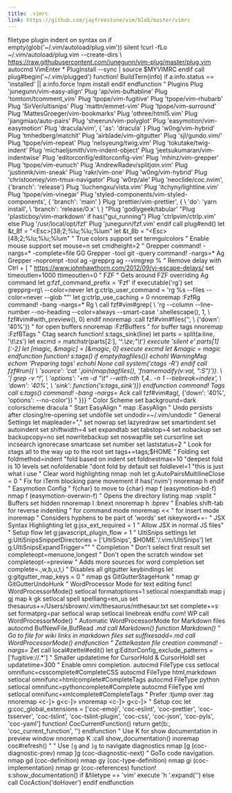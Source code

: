 ```yaml
---
title: .vimrc
link: https://github.com/jayfreestone/vim/blob/master/vimrc
---
```

filetype plugin indent on syntax on if empty(glob('~/.vim/autoload/plug.vim')) silent !curl -fLo ~/.vim/autoload/plug.vim --create-dirs \ https://raw.githubusercontent.com/junegunn/vim-plug/master/plug.vim autocmd VimEnter * PlugInstall --sync | source $MYVIMRC endif call plug#begin('~/.vim/plugged') function! BuildTern(info) if a:info.status == 'installed' || a:info.force !npm install endif endfunction " Plugins Plug 'junegunn/vim-easy-align' Plug 'ap/vim-buftabline' Plug 'tomtom/tcomment_vim' Plug 'tpope/vim-fugitive' Plug 'tpope/vim-rhubarb' Plug 'SirVer/ultisnips' Plug 'mattn/emmet-vim' Plug 'tpope/vim-surround' Plug 'MattesGroeger/vim-bookmarks' Plug 'othree/html5.vim' Plug 'jiangmiao/auto-pairs' Plug 'sheerun/vim-polyglot' Plug 'easymotion/vim-easymotion' Plug 'dracula/vim', { 'as': 'dracula' } Plug 'w0ng/vim-hybrid' Plug 'tmhedberg/matchit' Plug 'airblade/vim-gitgutter' Plug 'sjl/gundo.vim/' Plug 'tpope/vim-repeat' Plug 'nelsyeung/twig.vim' Plug 'tokutake/twig-indent' Plug 'michaeljsmith/vim-indent-object' Plug 'jeetsukumaran/vim-indentwise' Plug 'editorconfig/editorconfig-vim' Plug 'mhinz/vim-grepper' Plug 'tpope/vim-eunuch' Plug 'AndrewRadev/splitjoin.vim' Plug 'justinmk/vim-sneak' Plug 'rakr/vim-one' Plug 'w0ng/vim-hybrid' Plug 'christoomey/vim-tmux-navigator' Plug 'w0rp/ale' Plug 'neoclide/coc.nvim', {'branch': 'release'} Plug 'liuchengxu/vista.vim' Plug 'itchyny/lightline.vim' Plug 'tpope/vim-vinegar' Plug 'styled-components/vim-styled-components', { 'branch': 'main' } Plug 'prettier/vim-prettier', { \ 'do': 'yarn install', \ 'branch': 'release/0.x' \ } "Plug 'godlygeek/tabular' "Plug 'plasticboy/vim-markdown' if has("gui_running") Plug 'ctrlpvim/ctrlp.vim' else Plug '/usr/local/opt/fzf' Plug 'junegunn/fzf.vim' endif call plug#end() let &t_8f = "\<Esc>[38;2;%lu;%lu;%lum" let &t_8b = "\<Esc>[48;2;%lu;%lu;%lum" " True colors support set termguicolors " Enable mouse support set mouse=n set cmdheight=2 " Grepper command! -nargs=* -complete=file GG Grepper -tool git -query <args> command! -nargs=* Ag Grepper -noprompt -tool ag -grepprg ag --vimgrep <args> % " Remove delay with Ctrl + [ " https://www.johnhawthorn.com/2012/09/vi-escape-delays/ set timeoutlen=1000 ttimeoutlen=0 " FZF " Gets around FZF overriding Ag command let g:fzf_command_prefix = 'Fzf' if executable('rg') set grepprg=rg\ --color=never let g:ctrlp_user_command = 'rg %s --files --color=never --glob ""' let g:ctrlp_use_caching = 0 nnoremap <C-f> :FzfRg<Cr> command! -bang -nargs=* Rg \ call fzf#vim#grep( \   'rg --column --line-number --no-heading --color=always --smart-case '.shellescape(<q-args>), 1, \   fzf#vim#with_preview(), <bang>0) endif nnoremap <silent> <C-p> :call fzf#vim#files('', \ {'down': '40%'})<cr> " <Ctrl-b> for open buffers nnoremap <silent> <C-b> :FzfBuffers<cr> " <Ctrl-t> for buffer tags nnoremap <silent> <C-t> :FzfBTags<cr> " Ctag search function! s:tags_sink(line) let parts = split(a:line, '\t\zs') let excmd = matchstr(parts[2:], '^.*\ze;"\t') execute 'silent e' parts[1][:-2] let [magic, &magic] = [&magic, 0] execute excmd let &magic = magic endfunction function! s:tags() if empty(tagfiles()) echohl WarningMsg echom 'Preparing tags' echohl None call system('ctags -R') endif call fzf#run({ \ 'source':  'cat '.join(map(tagfiles(), 'fnamemodify(v:val, ":S")')). \            '| grep -v ^!', \ 'options': '+m -d "\t" --with-nth 1,4.. -n 1 --tiebreak=index', \ 'down':    '40%', \ 'sink':    function('s:tags_sink')}) endfunction command! Tags call s:tags() command! -bang -nargs=* Ack call fzf#vim#ag(<q-args>, {'down': '40%', 'options': --no-color'}) " }}} " Color Scheme set background=dark colorscheme dracula " Start EasyAlign " map <C-a> :EasyAlign<CR> " Undo persists after closing/re-opening set undofile set undodir=~/.vim/undodir " General Settings let mapleader="," set nowrap set lazyredraw set smartindent set autoindent set shiftwidth=4 set expandtab set tabstop=4 set nobackup set backupcopy=no set nowritebackup set noswapfile set cursorline set incsearch  ignorecase  smartcase set number set laststatus=2 " Look for ctags all to the way up to the root set tags+=tags;$HOME " Folding set foldmethod=indent   "fold based on indent set foldnestmax=10      "deepest fold is 10 levels set nofoldenable        "dont fold by default set foldlevel=1         "this is just what i use " Clear word highlighting nmap <esc><esc> :noh<return> let g:AutoPairsMultilineClose = 0 " Fix for iTerm blocking pane movement if has('nvim') nnoremap <bs> <C-w>h endif " Easymotion Config " <Leader>f{char} to move to {char} map  <leader>f <Plug>(easymotion-bd-f) nmap <leader>f <Plug>(easymotion-overwin-f) " Opens the directory listing map <C-d> :vsplit<CR> " Buffers set hidden nnoremap <leader>l :bnext<CR> nnoremap <leader>h :bprev<CR> " Enables shift-tab for reverse indenting " for command mode nnoremap <S-Tab> << " for insert mode inoremap <S-Tab> <C-d> " Considers hyphens to be part of 'words' set iskeyword+=- " JSX Syntax Highlighting let g:jsx_ext_required = 1 " Allow JSX in normal JS files" " Setup flow let g:javascript_plugin_flow = 1 " UltiSnips settings let g:UltiSnipsSnippetDirectories = ['UltiSnips', $HOME.'/.vim/UltiSnips'] let g:UltiSnipsExpandTrigger="<c-j>" " Completion " Don't select first result set completeopt=menuone,longest " Don't open the scratch window set completeopt-=preview " Adds more sources for word completion set complete=.,w,b,u,t,i " Disables all gitgutter keybindings let g:gitgutter_map_keys = 0 " nmap <Leader>gs <Plug>GitGutterStageHunk " nmap <Leader>gr <Plug>GitGutterUndoHunk " WordProcessor Mode for text editing func! WordProcessorMode() setlocal formatoptions=1 setlocal noexpandtab map j gj map k gk setlocal spell spelllang=en_us set thesaurus+=/Users/sbrown/.vim/thesaurus/mthesaur.txt set complete+=s set formatprg=par setlocal wrap setlocal linebreak endfu com! WP call WordProcessorMode() " Automatic WordProcessorMode for Markdown files autocmd BufNewFile,BufRead *.md call Markdown() function Markdown() " Go to file for wiki links in markdown files set suffixesadd=.md call WordProcessorMode() endfunction " Zettelkasten file creation command! -nargs=* Zet call local#zettel#edit(<f-args>) let g:EditorConfig_exclude_patterns = ['fugitive://.*'] " Smaller updatetime for CursorHold & CursorHoldI set updatetime=300 " Enable omni completion. autocmd FileType css setlocal omnifunc=csscomplete#CompleteCSS autocmd FileType html,markdown setlocal omnifunc=htmlcomplete#CompleteTags autocmd FileType python setlocal omnifunc=pythoncomplete#Complete autocmd FileType xml setlocal omnifunc=xmlcomplete#CompleteTags " Prefer :tjump over :tag nnoremap <c-]> g<c-]> vnoremap <c-]> g<c-]> " Setup coc let g:coc_global_extensions = ['coc-emoji', 'coc-eslint', 'coc-prettier', 'coc-tsserver', 'coc-tslint', 'coc-tslint-plugin', 'coc-css', 'coc-json', 'coc-pyls', 'coc-yaml'] function! CocCurrentFunction() return get(b:, 'coc_current_function', '') endfunction " Use K for show documentation in preview window nnoremap <silent> K :call <SID>show_documentation()<CR> inoremap <silent><expr> <c-space> coc#refresh() " " Use `[g` and `]g` to navigate diagnostics nmap <silent> [g <Plug>(coc-diagnostic-prev) nmap <silent> ]g <Plug>(coc-diagnostic-next) " GoTo code navigation. nmap <silent> gd <Plug>(coc-definition) nmap <silent> gy <Plug>(coc-type-definition) nmap <silent> gi <Plug>(coc-implementation) nmap <silent> gr <Plug>(coc-references) function! s:show_documentation() if &filetype == 'vim' execute 'h '.expand('<cword>') else call CocAction('doHover') endif endfunction
